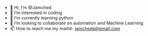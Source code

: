- 👋 Hi, I’m @Jamched
- 👀 I’m interested in coding
- 🌱 I’m currently learning python
- 💞️ I’m looking to collaborate on automation and Machine Learning
- 📫 How to reach me my mailid- jamcheds@gmail.com

<!---
Jamched/Jamched is a ✨ special ✨ repository because its `README.md` (this file) appears on your GitHub profile.
You can click the Preview link to take a look at your changes.
--->
